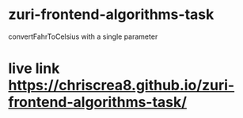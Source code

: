 # zuri-frontend-algorithms-task
convertFahrToCelsius with a single parameter

# live link https://chriscrea8.github.io/zuri-frontend-algorithms-task/
